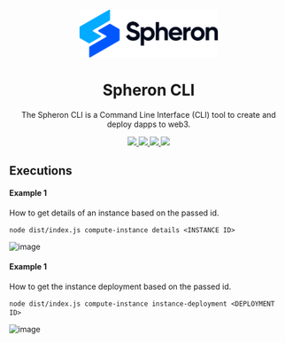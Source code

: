 <p align="center">
  <picture>
    <source media="(prefers-color-scheme: dark)" srcset="https://github.com/spheronFdn/sdk/blob/main/.github/assets/spheron-logo-dark.svg">
    <source media="(prefers-color-scheme: light)" srcset="https://github.com/spheronFdn/sdk/blob/main/.github/assets/spheron-logo.svg">
    <img alt="Spheron" src="https://github.com/spheronFdn/sdk/blob/main/.github/assets/spheron-logo.svg" width="250">
  </picture>
</p>

<h1 align="center">Spheron CLI</h1>

<p align="center">
  The Spheron CLI is a Command Line Interface (CLI) tool to create and deploy dapps to web3.
</p>

<p align="center">  
  <a href="https://www.npmjs.com/package/@spheron/storage" target="_blank" rel="noreferrer">
    <img src="https://img.shields.io/static/v1?label=npm&message=v1.0.19&color=green" />
  </a>
  <a href="https://github.com/spheronFdn/sdk/blob/main/LICENSE" target="_blank" rel="noreferrer">
    <img src="https://img.shields.io/static/v1?label=license&message=Apache%202.0&color=red" />
  </a>
  <a href="https://discord.com/invite/ahxuCtm" target="_blank" rel="noreferrer">
    <img src="https://img.shields.io/static/v1?label=community&message=discord&color=blue" />
  </a>
  <a href="https://twitter.com/SpheronFdn" target="_blank" rel="noreferrer">
    <img src="https://img.shields.io/twitter/url/https/twitter.com/cloudposse.svg?style=social&label=Follow%20%40SpheronFdn" />
  </a>
</p>

## Executions

#### Example 1 

How to get details of an instance based on the passed id.
```
node dist/index.js compute-instance details <INSTANCE ID> 
```

<img width="666" alt="image" src="https://github.com/rk-rishikesh/spheron-cli/assets/59107121/4c35d708-4e9e-4b02-b3cf-c5ef9a0155c4">

#### Example 1 

How to get the instance deployment based on the passed id.
```
node dist/index.js compute-instance instance-deployment <DEPLOYMENT ID> 
```
<img width="666" alt="image" src="https://github.com/rk-rishikesh/spheron-cli/assets/59107121/51e0eab3-0ad5-4c14-b79f-91302bcdcbb9">

